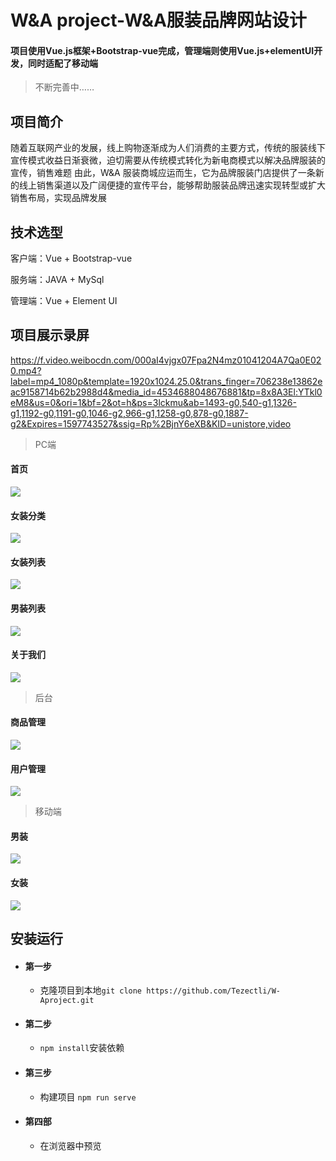 # W&A project-W&A服装品牌网站设计
#### 项目使用Vue.js框架+Bootstrap-vue完成，管理端则使用Vue.js+elementUI开发，同时适配了移动端

> 不断完善中……

## 项目简介 
随着互联网产业的发展，线上购物逐渐成为人们消费的主要方式，传统的服装线下宣传模式收益日渐衰微，迫切需要从传统模式转化为新电商模式以解决品牌服装的宣传，销售难题
由此，W&A 服装商城应运而生，它为品牌服装门店提供了一条新的线上销售渠道以及广阔便捷的宣传平台，能够帮助服装品牌迅速实现转型或扩大销售布局，实现品牌发展

## 技术选型

客户端：Vue + Bootstrap-vue 

服务端：JAVA + MySql 

管理端：Vue + Element UI 
## 项目展示录屏
https://f.video.weibocdn.com/000aI4vjgx07Fpa2N4mz01041204A7Qa0E020.mp4?label=mp4_1080p&template=1920x1024.25.0&trans_finger=706238e13862eac9158714b62b2988d4&media_id=4534688048676881&tp=8x8A3El:YTkl0eM8&us=0&ori=1&bf=2&ot=h&ps=3lckmu&ab=1493-g0,540-g1,1326-g1,1192-g0,1191-g0,1046-g2,966-g1,1258-g0,878-g0,1887-g2&Expires=1597743527&ssig=Rp%2BjnY6eXB&KID=unistore,video
> PC端
#### 首页
![](https://s1.ax1x.com/2020/08/06/a6fOFs.md.png) 
#### 女装分类
![](https://s1.ax1x.com/2020/08/06/a6hKmD.md.png) 
#### 女装列表
![](https://s1.ax1x.com/2020/08/06/a64e4s.md.png) 
#### 男装列表
![](https://s1.ax1x.com/2020/08/06/a64nCn.md.png) 
#### 关于我们
![](https://s1.ax1x.com/2020/08/06/a641DU.md.png) 
> 后台
#### 商品管理
![](https://s1.ax1x.com/2020/08/06/a643bF.md.png) 
#### 用户管理
![](https://s1.ax1x.com/2020/08/06/a64GE4.md.png) 
> 移动端 
#### 男装
![](https://s1.ax1x.com/2020/08/06/a64Y59.png) 
#### 女装 
![](https://s1.ax1x.com/2020/08/06/a6475j.png) 

## 安装运行

* #### 第一步
    * 克隆项目到本地`git clone https://github.com/Tezectli/W-Aproject.git`
* #### 第二步
    * `npm install`安装依赖
* #### 第三步
    * 构建项目 `npm run serve`
* #### 第四部
    * 在浏览器中预览
